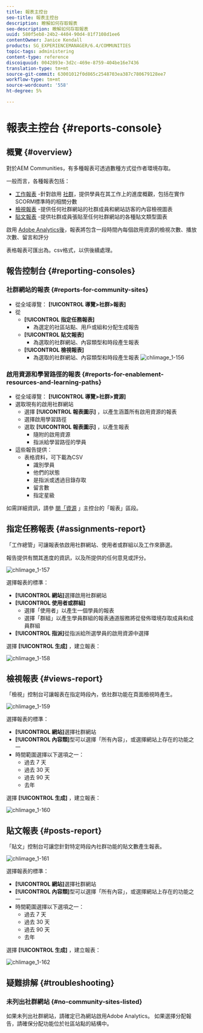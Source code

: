 ```yaml
---
title: 報表主控台
seo-title: 報表主控台
description: 瞭解如何存取報表
seo-description: 瞭解如何存取報表
uuid: 580f5eb8-24b2-4404-90d4-81f7108d1ee6
contentOwner: Janice Kendall
products: SG_EXPERIENCEMANAGER/6.4/COMMUNITIES
topic-tags: administering
content-type: reference
discoiquuid: 0042893e-3d2c-469e-8759-404be16e7436
translation-type: tm+mt
source-git-commit: 63001012f0d865c2548703ea387c780679128ee7
workflow-type: tm+mt
source-wordcount: '558'
ht-degree: 5%

---
```



# 報表主控台 {#reports-console}

## 概覽 {#overview}

對於AEM Communities，有多種報表可透過數種方式從作者環境存取。

一般而言，各種報表包括：

* [工作報表](#assignments-report) -針對啟用 [社群](overview.md#enablement-community)，提供學員在其工作上的進度概觀，包括在實作SCORM標準時的相關分數
* [檢視報表](#views-report) -提供任何社群網站的社群成員和網站訪客的內容檢視圖表
* [貼文報表](#posts-report) -提供社群成員張貼至任何社群網站的各種貼文類型圖表

啟用 [Adobe Analytics後](sites-console.md#analytics)，報表將包含一段時間內每個啟用資源的檢視次數、播放次數、留言和評分

表格報表可匯出為。csv格式，以供後續處理。

## 報告控制台 {#reporting-consoles}

### 社群網站的報表 {#reports-for-community-sites}

* 從全域導覽： **[!UICONTROL 導覽>社群>報表]**
* 從
   * **[!UICONTROL 指定任務報表]**
      * 為選定的社區站點、用戶或組和分配生成報告
   * **[!UICONTROL 貼文報表]**
      * 為選取的社群網站、內容類型和時段產生報表
   * **[!UICONTROL 檢視報表]**
      * 為選取的社群網站、內容類型和時段產生報表
         ![chlimage_1-156](assets/chlimage_1-156.png)

### 啟用資源和學習路徑的報表 {#reports-for-enablement-resources-and-learning-paths}

* 從全域導覽： **[!UICONTROL 導覽>社群>資源]**
* 選取現有的啟用社群網站
   * 選擇 **[!UICONTROL 報表圖示]** ，以產生涵蓋所有啟用資源的報表
   * 選擇啟用學習路徑
   * 選取 **[!UICONTROL 報表圖示]** ，以產生報表
      * 隨附的啟用資源
      * 指派給學習路徑的學員
* 這些報告提供：
   * 表格資料，可下載為CSV
      * 識別學員
      * 他們的狀態
      * 是指派或透過目錄存取
      * 留言數
      * 指定星級

如需詳細資訊，請參 [閱「資源](resources.md#report) 」主控台的「報表」區段。

## 指定任務報表 {#assignments-report}

「工作總管」可讓報表依啟用社群網站、使用者或群組以及工作來篩選。

報告提供有關其進度的資訊，以及所提供的任何意見或評分。

![chlimage_1-157](assets/chlimage_1-157.png)

選擇報表的標準：

* **[!UICONTROL 網站]**&#x200B;選擇啟用社群網站
* **[!UICONTROL 使用者或群組]**
   * 選擇「使用者」以產生一個學員的報表
   * 選擇「群組」以產生學員群組的報表通道服務將從發佈環境存取成員和成員群組
* **[!UICONTROL 指派]**&#x200B;從指派給所選學員的啟用資源中選擇

選擇 **[!UICONTROL 生成]** ，建立報表：

![chlimage_1-158](assets/chlimage_1-158.png)

## 檢視報表 {#views-report}

「檢視」控制台可讓報表在指定時段內，依社群功能在頁面檢視時產生。

![chlimage_1-159](assets/chlimage_1-159.png)

選擇報表的標準：

* **[!UICONTROL 網站]**&#x200B;選擇社群網站
* **[!UICONTROL 內容類]**&#x200B;型可以選擇「所有內容」，或選擇網站上存在的功能之一
* 時間範圍選擇以下選項之一：
   * 過去 7 天
   * 過去 30 天
   * 過去 90 天
   * 去年

選擇 **[!UICONTROL 生成]** ，建立報表：

![chlimage_1-160](assets/chlimage_1-160.png)

## 貼文報表 {#posts-report}

「貼文」控制台可讓您針對特定時段內社群功能的貼文數產生報表。

![chlimage_1-161](assets/chlimage_1-161.png)

選擇報表的標準：

* **[!UICONTROL 網站]**&#x200B;選擇社群網站
* **[!UICONTROL 內容類]**&#x200B;型可以選擇「所有內容」，或選擇網站上存在的功能之一
* 時間範圍選擇以下選項之一：
   * 過去 7 天
   * 過去 30 天
   * 過去 90 天
   * 去年

選擇 **[!UICONTROL 生成]** ，建立報表：

![chlimage_1-162](assets/chlimage_1-162.png)

## 疑難排解 {#troubleshooting}

### 未列出社群網站 {#no-community-sites-listed}

如果未列出社群網站，請確定已為網站啟用Adobe Analytics。 如果選擇分配報告，請確保分配功能位於社區站點的結構中。
